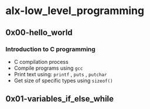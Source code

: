 # alx-low_level_programming   
## 0x00-hello_world   
### Introduction to C programming   
* C compilation process   
* Compile programs using `gcc`   
* Print text using: `printf` , `puts` , `putchar`   
* Get size of specific types using `sizeof()`   

## 0x01-variables_if_else_while
